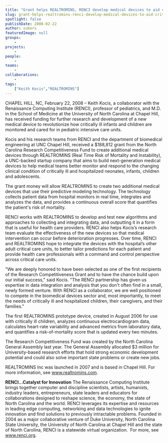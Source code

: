 ```yaml
---
title: "Grant helps REALTROMINS, RENCI develop medical devices to aid critically ill children"
slug: grant-helps-realtromins-renci-develop-medical-devices-to-aid-critically-ill-children
spotlight: false
publishDate: 2008-02-22
author: subers
featuredImage: null
groups:
    - 
projects:
    - 
people:
    - 
teams: 
    - 
collaborations:
    - 
tags:
    ["Keith Kocis","REALTROMINS"]
---
```

CHAPEL HILL, NC, February 22, 2008 – Keith Kocis, a collaborator with the Renaissance Computing Institute (RENCI), professor of pediatrics, and M.D. in the School of Medicine at the University of North Carolina at Chapel Hill, has received funding for further research and development of a new medical device to revolutionize how critically ill infants and children are monitored and cared for in pediatric intensive care units. <!--more-->

Kocis and his research teams from RENCI and the department of biomedical engineering at UNC Chapel Hill, received a $188,812 grant from the North Carolina Research Competitiveness Fund to create additional medical devices through REALTROMINS (Real Time Risk of Mortality and Instability), a UNC-backed startup company that aims to build next-generation medical devices to help medical teams better monitor and respond to the changing clinical condition of critically ill and hospitalized neonates, infants, children and adolescents.

The grant money will allow REALTROMINS to create two additional medical devices that use their predictive modeling technology. The technology collects patient data from hospital monitors in real time, integrates and analyzes the data, and provides a continuous overall score that quantifies the patient's risk of mortality.

RENCI works with REALTROMINS to develop and test new algorithms and approaches to collecting and integrating data, and outputting it in a form that is useful for health care providers. RENCI also helps Kocis’s research team evaluate the effectiveness of the new devices so that medical intervention can occur before deterioration progresses. Over time, RENCI and REALTROMINS hope to integrate the devices with the hospital’s other adult critical care units, to better tailor predictions for each patient and provide health care professionals with a command and control perspective across critical care units.

"We are deeply honored to have been selected as one of the first recipients of the Research Competitiveness Grant and to have the chance build upon our initial success," said Kocis. "The RENCI partnership has given us expertise in data integration and analysis that you don't often find in a small, newly formed venture. With RENCI as a collaborator, we are well positioned to compete in the biomedical devices sector and, most importantly, to meet the needs of critically ill and hospitalized children, their caregivers, and their families."

The first REALTROMINS prototype device, created in August 2006 for use with critically ill children, analyzes continuous electrocardiogram data, calculates heart-rate variability and advanced metrics from laboratory data, and quantifies a risk-of-mortality score that is updated every two minutes.

The Research Competitiveness Fund was created by the North Carolina General Assembly last year. The General Assembly allocated $3 million for University-based research efforts that hold strong economic development potential and could also solve important state problems or create new jobs.

REALTROMINS Inc was launched in 2007 and is  based in Chapel Hill. For more information, see <a href="http://www.realtromins.com/" target="_blank">www.realtromins.com</a>.

<strong>RENCI…Catalyst for  Innovation</strong>
The Renaissance Computing Institute brings together computer and discipline scientists, artists, humanists, industry leaders, entrepreneurs, state leaders and educators for collaborations designed to reshape science, the economy, the state of North Carolina and the world. RENCI leverages its expertise and resources in leading edge computing, networking and data technologies to ignite innovation and find solutions to previously intractable problems. Founded in 2004 as a major collaborative venture of Duke University, North Carolina State University, the University of North Carolina at Chapel Hill and the state of North Carolina, RENCI is a statewide virtual organization.  For more, see <a href="https://www.renci.org/">www.renci.org</a>.
